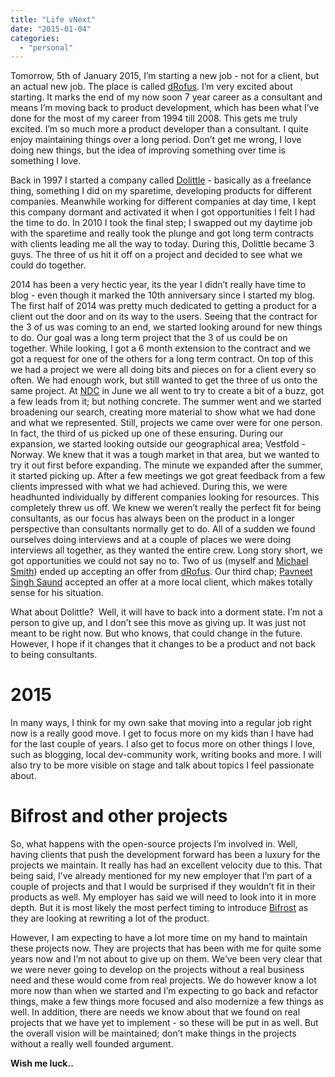 ```yaml
---
title: "Life vNext"
date: "2015-01-04"
categories: 
  - "personal"
---
```


Tomorrow, 5th of January 2015, I’m starting a new job - not for a client, but an actual new job. The place is called [dRofus](http://www.drofus.no/en/). I’m very excited about starting. It marks the end of my now soon 7 year career as a consultant and means I’m moving back to product development, which has been what I’ve done for the most of my career from 1994 till 2008. This gets me truly excited. I’m so much more a product developer than a consultant. I quite enjoy maintaining things over a long period. Don’t get me wrong, I love doing new things, but the idea of improving something over time is something I love. 

Back in 1997 I started a company called [Dolittle](http://www.dolittle.com) - basically as a freelance thing, something I did on my sparetime, developing products for different companies. Meanwhile working for different companies at day time, I kept this company dormant and activated it when I got opportunities I felt I had the time to do. In 2010 I took the final step; I swapped out my daytime job with the sparetime and really took the plunge and got long term contracts with clients leading me all the way to today. During this, Dolittle became 3 guys. The three of us hit it off on a project and decided to see what we could do together.

2014 has been a very hectic year, its the year I didn’t really have time to blog - even though it marked the 10th anniversary since I started my blog. The first half of 2014 was pretty much dedicated to getting a product for a client out the door and on its way to the users. Seeing that the contract for the 3 of us was coming to an end, we started looking around for new things to do. Our goal was a long term project that the 3 of us could be on together. While looking, I got a 6 month extension to the contract and we got a request for one of the others for a long term contract. On top of this we had a project we were all doing bits and pieces on for a client every so often. We had enough work, but still wanted to get the three of us onto the same project. At [NDC](http://www.ndcoslo.com) in June we all went to try to create a bit of a buzz, got a few leads from it; but nothing concrete. The summer went and we started broadening our search, creating more material to show what we had done and what we represented. Still, projects we came over were for one person. In fact, the third of us picked up one of these ensuring. During our expansion, we started looking outside our geographical area; Vestfold - Norway. We knew that it was a tough market in that area, but we wanted to try it out first before expanding. The minute we expanded after the summer, it started picking up. After a few meetings we got great feedback from a few clients impressed with what we had achieved. During this, we were headhunted individually by different companies looking for resources. This completely threw us off. We knew we weren’t really the perfect fit for being consultants, as our focus has always been on the product in a longer perspective than consultants normally get to do. All of a sudden we found ourselves doing interviews and at a couple of places we were doing interviews all together, as they wanted the entire crew. Long story short, we got opportunities we could not say no to. Two of us (myself and [Michael Smith](http://twitter.com/wolfiebhoy)) ended up accepting an offer from [dRofus](http://www.drofus.no). Our third chap; [Pavneet Singh Saund](https://twitter.com/pavsaund) accepted an offer at a more local client, which makes totally sense for his situation. 

What about Dolittle?  Well, it will have to back into a dorment state. I’m not a person to give up, and I don’t see this move as giving up. It was just not meant to be right now. But who knows, that could change in the future. However, I hope if it changes that it changes to be a product and not back to being consultants. 

# 2015

In many ways, I think for my own sake that moving into a regular job right now is a really good move. I get to focus more on my kids than I have had for the last couple of years. I also get to focus more on other things I love, such as blogging, local dev-community work, writing books and more. I will also try to be more visible on stage and talk about topics I feel passionate about.

# Bifrost and other projects

So, what happens with the open-source projects I’m involved in. Well, having clients that push the development forward has been a luxury for the projects we maintain. It really has had an excellent velocity due to this. That being said, I’ve already mentioned for my new employer that I’m part of a couple of projects and that I would be surprised if they wouldn’t fit in their products as well. My employer has said we will need to look into it in more depth. But it is most likely the most perfect timing to introduce [Bifrost](http://bifr.st) as they are looking at rewriting a lot of the product.

However, I am expecting to have a lot more time on my hand to maintain these projects now. They are projects that has been with me for quite some years now and I’m not about to give up on them. We’ve been very clear that we were never going to develop on the projects without a real business need and these would come from real projects. We do however know a lot more now than when we started and I’m expecting to go back and refactor things, make a few things more focused and also modernize a few things as well. In addition, there are needs we know about that we found on real projects that we have yet to implement - so these will be put in as well. But the overall vision will be maintained; don’t make things in the projects without a really well founded argument. 

**Wish me luck..**
